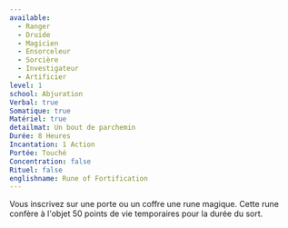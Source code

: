```yaml
---
available:
  - Ranger
  - Druide
  - Magicien
  - Ensorceleur
  - Sorcière
  - Investigateur
  - Artificier
level: 1
school: Abjuration
Verbal: true
Somatique: true
Matériel: true
detailmat: Un bout de parchemin
Durée: 8 Heures
Incantation: 1 Action
Portée: Touché
Concentration: false
Rituel: false
englishname: Rune of Fortification
---
```

Vous inscrivez sur une porte ou un coffre une rune magique. Cette rune confère à l'objet 50 points de vie temporaires pour la durée du sort.